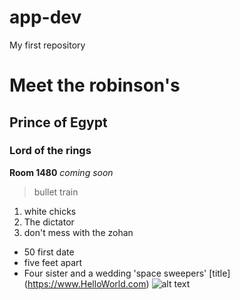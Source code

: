 # app-dev
My first repository

# Meet the robinson's
## Prince of Egypt
### Lord of the rings
**Room 1480**
*coming soon*
> bullet train
1. white chicks
2. The dictator
3. don't mess with the zohan
- 50 first date
- five feet apart
- Four sister and a wedding
'space sweepers'
[title] (https://www.HelloWorld.com)
![alt text](OnePiece.jpg)
